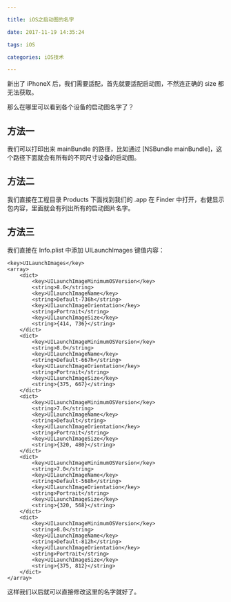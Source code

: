 ```yaml
---

title: iOS之启动图的名字

date: 2017-11-19 14:35:24

tags: iOS

categories: iOS技术

---
```


新出了 iPhoneX 后，我们需要适配，首先就要适配启动图，不然连正确的 size 都无法获取。

那么在哪里可以看到各个设备的启动图名字了？

## 方法一

我们可以打印出来 mainBundle 的路径，比如通过 [NSBundle mainBundle]，这个路径下面就会有所有的不同尺寸设备的启动图。

## 方法二

我们直接在工程目录 Products 下面找到我们的 .app 在 Finder 中打开，右健显示包内容，里面就会有列出所有的启动图片名字。

## 方法三

我们直接在 Info.plist 中添加 UILaunchImages 键值内容：

```
<key>UILaunchImages</key>
<array>
    <dict>
        <key>UILaunchImageMinimumOSVersion</key>
        <string>8.0</string>
        <key>UILaunchImageName</key>
        <string>Default-736h</string>
        <key>UILaunchImageOrientation</key>
        <string>Portrait</string>
        <key>UILaunchImageSize</key>
        <string>{414, 736}</string>
    </dict>
    <dict>
        <key>UILaunchImageMinimumOSVersion</key>
        <string>8.0</string>
        <key>UILaunchImageName</key>
        <string>Default-667h</string>
        <key>UILaunchImageOrientation</key>
        <string>Portrait</string>
        <key>UILaunchImageSize</key>
        <string>{375, 667}</string>
    </dict>
    <dict>
        <key>UILaunchImageMinimumOSVersion</key>
        <string>7.0</string>
        <key>UILaunchImageName</key>
        <string>Default</string>
        <key>UILaunchImageOrientation</key>
        <string>Portrait</string>
        <key>UILaunchImageSize</key>
        <string>{320, 480}</string>
    </dict>
    <dict>
        <key>UILaunchImageMinimumOSVersion</key>
        <string>7.0</string>
        <key>UILaunchImageName</key>
        <string>Default-568h</string>
        <key>UILaunchImageOrientation</key>
        <string>Portrait</string>
        <key>UILaunchImageSize</key>
        <string>{320, 568}</string>
    </dict>
    <dict>
        <key>UILaunchImageMinimumOSVersion</key>
        <string>8.0</string>
        <key>UILaunchImageName</key>
        <string>Default-812h</string>
        <key>UILaunchImageOrientation</key>
        <string>Portrait</string>
        <key>UILaunchImageSize</key>
        <string>{375, 812}</string>
    </dict>
</array>
```

这样我们以后就可以直接修改这里的名字就好了。

